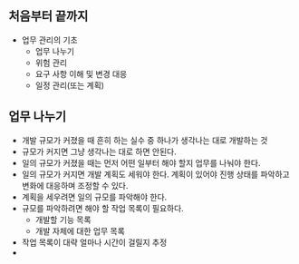 ## 처음부터 끝까지
- 업무 관리의 기초
	- 업무 나누기
	- 위험 관리
	- 요구 사항 이해 및 변경 대응
	- 일정 관리(또는 계획)

## 업무 나누기
- 개발 규모가 커졌을 때 흔히 하는 실수 중 하나가 생각나는 대로 개발하는 것
- 규모가 커지면 그냥 생각나는 대로 하면 안된다.
- 일의 규모가 커졌을 때는 먼저 어떤 일부터 해야 할지 업무를 나눠야 한다.
- 일의 규모가 커지면 개발 계획도 세워야 한다. 계획이 있어야 진행 상태를 파악하고 변화에 대응하며 조정할 수 있다.
- 계획을 세우려면 일의 규모를 파악해야 한다.
- 규모를 파악하려면 해야 할 작업 목록이 필요하다.
	- 개발할 기능 목록
	- 개발 자체에 대한 업무 목록
- 작업 목록이 대략 얼마나 시간이 걸릴지 추정
- 